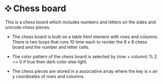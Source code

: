 # <img src="./images/chess-board-svgrepo-com.svg" width="20" height="20"/> Chess board

This is a chess board which includes numbers and letters on the sides and unicode chess pieces.

- The chess board is built on a table html element with rows and columns. There is two loops that runs 10 time each to render the 8 x 8 chess board and the number and letter cells.

- The color pattern of the chess board is selected by (row + column) % 2 == 0 if true then dark color else light.

- The chess pieces are stored in a associative array where the key is x an y coordinates of rows and columns.